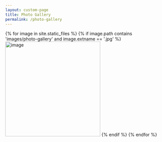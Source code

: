```yaml
---
layout: custom-page
title: Photo Gallery
permalink: /photo-gallery
---
```


{% for image in site.static_files %}
    {% if image.path contains 'images/photo-gallery' and image.extname == '.jpg' %}
<img src="{{ site.baseurl }}/home/assets/images/photo-gallery/{{ image.name }}" alt="image" height="300px" />
    {% endif %}
{% endfor %}
